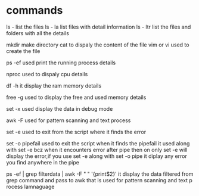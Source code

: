 # commands

ls -        list the files
ls - la     list files with detail information
ls - ltr    list the files and folders with all the details

mkdir       make directory
cat         to dispaly the content of the file
vim or vi   used to create the file


ps -ef      used print the running  process details

nproc       used to dispaly  cpu details

df -h       it display the ram memory details

free -g     used to display the free and used memory details

set -x      used display the data in debug mode

awk -F      used for pattern scanning and text process

set -e      used to exit from the script where it finds the error

set -o pipefail   used to exit the script when it finds the pipefail
       it used along with set -e bcz when it encounters error after pipe then on       only  set -e will display the error,if you use  set -e along with set -o        pipe  it diplay any error you find anywhere in the pipe


ps -ef | grep filterdata | awk -F " " '{print$2}'  it display the data filtered  from grep command and pass to awk that is used for pattern  scanning and text p  rocess lamnaguage


